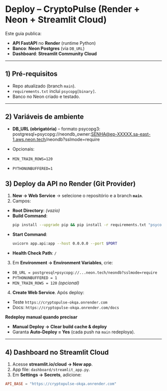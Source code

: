 # Deploy – CryptoPulse (Render + Neon + Streamlit Cloud)

Este guia publica:
- **API FastAPI** no **Render** (runtime Python)
- **Banco**: **Neon Postgres** (via `DB_URL`)
- **Dashboard**: **Streamlit Community Cloud**

---

## 1) Pré-requisitos
- Repo atualizado (branch `main`).
- `requirements.txt` inclui `psycopg[binary]`.
- Banco no Neon criado e testado.

---

## 2) Variáveis de ambiente
- **DB_URL (obrigatória)** – formato psycopg3: postgresql+psycopg://neondb_owner:SENHA@ep-XXXXX.sa-east-1.aws.neon.tech/neondb?sslmode=require

- Opcionais:
- `MIN_TRAIN_ROWS=120`
- `PYTHONUNBUFFERED=1`

## 3) Deploy da API no Render (Git Provider)

1. **New → Web Service** → selecione o repositório e a branch **`main`**.
2. Campos:
 - **Root Directory**: *(vazio)*
 - **Build Command**:
   ```bash
   pip install --upgrade pip && pip install -r requirements.txt "psycopg[binary]"
   ```
 - **Start Command**:
   ```bash
   uvicorn app.api:app --host 0.0.0.0 --port $PORT
   ```
 - **Health Check Path**: `/`
3. Em **Environment → Environment Variables**, crie:
 - `DB_URL = postgresql+psycopg://...neon.tech/neondb?sslmode=require`
 - `PYTHONUNBUFFERED = 1`
 - `MIN_TRAIN_ROWS = 120` *(opcional)*
4. **Create Web Service**. Após deploy:
 - Teste `https://cryptopulse-okqa.onrender.com`
 - Docs: `https://cryptopulse-okqa.onrender.com/docs`

**Redeploy manual quando precisar**
- **Manual Deploy → Clear build cache & deploy**
- Garanta **Auto-Deploy = Yes** (cada push na `main` redeploya).

---

## 4) Dashboard no Streamlit Cloud

1. Acesse **streamlit.io/cloud → New app**.
2. App file: `dashboard/streamlit_app.py`.
3. Em **Settings → Secrets**, adicione:
 ```toml
 API_BASE = "https://cryptopulse-okqa.onrender.com"